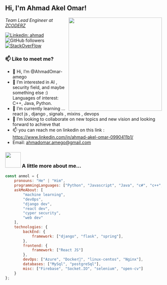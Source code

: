 <h2>Hi, I'm Ahmad Akel Omar! </h2>
<img align='right' src="https://camo.githubusercontent.com/a4c584bce1c41271485d28f92aaf9f581b3c88b68ca723b6edfd58b4ba988c2b/68747470733a2f2f63646e2e6472696262626c652e636f6d2f75736572732f313138373833362f73637265656e73686f74732f363533393432392f70726f6772616d65722e676966" width="300">
<p><em>Team Lead Engineer at <a href="https://www.zcoderz.com/">ZCODERZ

</em></p>

[![Linkedin: ahmad](https://img.shields.io/twitter/url?label=Ahmadomar&logo=Linkedin&style=social&url=https%3A%2F%2Fwww.linkedin.com%2Fin%2Fahmad-akel-omar-0990411b1%2F)](https://www.linkedin.com/in/ahmad-akel-omar-0990411b1/)
![GitHub followers](https://img.shields.io/github/followers/AhmadOmar-amego?label=Follow&style=social)
[![StackOverFlow](https://img.shields.io/twitter/url?color=orange&label=ahmad%20Akel%20Omar&logo=stackoverflow&logoColor=orange&style=social&url=https%3A%2F%2Fstackoverflow.com%2Fusers%2F10100323%2Fahmad-akel-omar)](https://stackoverflow.com/users/10100323/ahmad-akel-omar)

[comment]: <> (![]&#40;https://visitor-badge.glitch.me/badge?page_id=anmol098.anmol098&#41;)

### 📫 Like to meet me?

- 👋 Hi, I’m @AhmadOmar-amego
- 👀 I’m interested in AI , security field, and maybe something else :) Languages of interest: C++, Java, Python.
- 🌱 I’m currently learning ... react js , django , signals , mixins , devops
- 💞️ I’m looking to collaborate on new topics and new vision and looking forward to achieve that
- 📫 you can reach me on linkedin on this link :  https://www.linkedin.com/in/ahmad-akel-omar-0990411b1/
- Email:     ahmadomar.amego@gmail.com

<!---
AhmadOmar-amego/AhmadOmar-amego is a ✨ special ✨ repository because its `README.md` (this file) appears on your GitHub profile.
You can click the Preview link to take a look at your changes.
--->

### <img src="https://media.giphy.com/media/VgCDAzcKvsR6OM0uWg/giphy.gif" width="50"> A little more about me...

```javascript
const anmol = {
    pronouns: "He" | "Him",
    programmingLanguages: ["Python", "Javascript", "Java", "c#", "c++", "TypeScript"],
    askMeAbout: [
        "machine learning",
        "devOps",
        "django dev",
        "react dev",
        "cyper security",
        "web dev"
    ],
    technologies: {
        backEnd: {
            framework: ["django", "flask", "spring"],
        },
        frontend: {
            framework: ["React JS"]
        },
        devOps: ["Azure", "Docker🐳", "linux-centos", "Nginx"],
        databases: ["MySql", "postgreSql"],
        misc: ["Firebase", "Socket.IO", "selenium", "open-cv"]
    }
};
```
